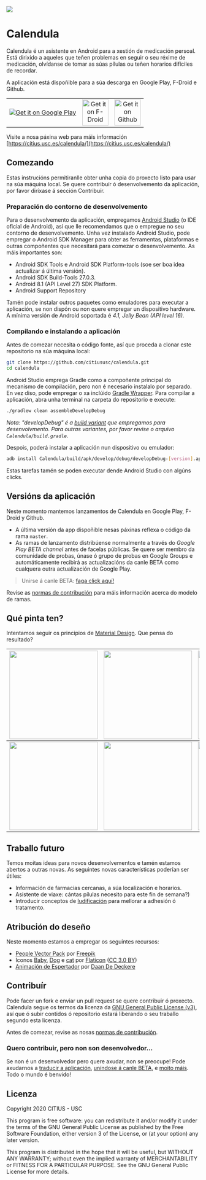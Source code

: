 ![](https://tec.citius.usc.es/calendula/github-assets/calendula_promo_google_play.png)
# Calendula

Calendula é un asistente en Android para a xestión de medicación persoal. Está dirixido a aqueles que teñen problemas en seguir o seu réxime de medicación, olvídanse de tomar as súas pílulas ou teñen horarios difíciles de recordar.

A aplicación está dispoñible para a súa descarga en Google Play, F-Droid e Github. 

<table>
    <tr>
        <td align="center"><a href="https://play.google.com/store/apps/details?id=es.usc.citius.servando.calendula"><img src="https://play.google.com/intl/en_us/badges/images/badge_new.png" alt="Get it on Google Play" ></a></td>
        <td align="center"><a href="https://f-droid.org/packages/es.usc.citius.servando.calendula/"><img src="https://gitlab.com/fdroid/artwork/raw/master/badge/get-it-on.png" alt="Get it on F-Droid" height="68"></a></td>
        <td align="center"><a href="https://github.com/citiususc/calendula/releases/latest"><img src="https://user-images.githubusercontent.com/663460/26973090-f8fdc986-4d14-11e7-995a-e7c5e79ed925.png" alt="Get it on Github" height="68"></a></td>
    </tr>
</table>

Visite a nosa páxina web para máis información [https://citius.usc.es/calendula/](https://citius.usc.es/calendula/)

## Comezando

Estas instrucións permitiranlle obter unha copia do proxecto listo para usar na súa máquina local. Se quere contribuír ó desenvolvemento da aplicación, por favor diríxase á sección Contribuír. 

### Preparación do contorno de desenvolvemento

Para o desenvolvemento da aplicación, empregamos [Android Studio](https://developer.android.com/studio/index.html) (o IDE oficial de Android), así que lle recomendamos que o empregue no seu contorno de desenvolvemento. Unha vez instalado Android Studio, pode empregar o Android SDK Manager para obter as ferramentas, plataformas e outras compoñentes que necesitará para comezar o desenvolvemento. As máis importantes son:

* Android SDK Tools e Android SDK Platform-tools (soe ser boa idea actualizar á última versión).
* Android SDK Build-Tools 27.0.3.
* Android 8.1 (API Level 27) SDK Platform.
* Android Support Repository

Tamén pode instalar outros paquetes como emuladores para executar a aplicación, se non dispón ou non quere empregar un dispositivo hardware. A mínima versión de Android soportada é *4.1, Jelly Bean (API level 16).*

### Compilando e instalando a aplicación

Antes de comezar necesita o código fonte, así que proceda a clonar este repositorio na súa máquina local:

```bash
git clone https://github.com/citiususc/calendula.git
cd calendula
```

Android Studio emprega Gradle como a compoñente principal do mecanismo de compilación, pero non é necesario instalalo por separado. En vez diso, pode empregar o xa inclúido [Gradle Wrapper](https://docs.gradle.org/current/userguide/gradle_wrapper.html). Para compilar a aplicación, abra unha terminal na carpeta do repositorio e execute:

```bash
./gradlew clean assembleDevelopDebug
```
*Nota: "developDebug" é a [build variant](https://developer.android.com/studio/build/build-variants.html) que empregamos para desenvolvmento. Para outras variantes, por favor revise o arquivo `Calendula/build.gradle`.*

Despois, poderá instalar a aplicación nun dispositivo ou emulador: 

```bash
adb install Calendula/build/apk/develop/debug/developDebug-[version].apk
```
Estas tarefas tamén se poden executar dende Android Studio con algúns clicks. 

## Versións da aplicación

Neste momento mantemos lanzamentos de Calendula en Google Play, F-Droid y Github.

 * A última versión da app dispoñible nesas páxinas reflexa o código da rama `master`.
 * As ramas de lanzamento distribúense normalmente a través do *Google Play BETA channel* antes de facelas públicas. Se quere ser membro da comunidade de probas, únase ó grupo de probas en Google Groups e automáticamente recibirá as actualizacións da canle BETA como cualquera outra actualización de Google Play. 
 
> Unirse á canle BETA: [faga click aquí!](https://play.google.com/apps/testing/es.usc.citius.servando.calendula)

Revise as [normas de contribución](CONTRIBUTING.md) para máis información acerca do modelo de ramas.

## Qué pinta ten?

Intentamos seguir os principios de [Material Design](https://material.google.com/#). Que pensa do resultado?

  | <img src="https://tec.citius.usc.es/calendula/github-assets/home.png" width="230px"/>  | <img src="https://tec.citius.usc.es/calendula/github-assets/agenda.png" width="230px"/> | <img src="https://tec.citius.usc.es/calendula/github-assets/schedules.png" width="230px"/>
  |:---:|:---:|:---:|
  | <img src="https://tec.citius.usc.es/calendula/github-assets/aviso.png" width="230px"/> | <img src="https://tec.citius.usc.es/calendula/github-assets/navdrawer.png" width="230px"/> | <img src="https://tec.citius.usc.es/calendula/github-assets/profile.png" width="230px"/>

## Traballo futuro

Temos moitas ideas para novos desenvolvementos e tamén estamos abertos a outras novas. As seguintes novas características poderían ser útiles:

* Información de farmacias cercanas, a súa localización e horarios. 
* Asistente de viaxe: cántas pílulas necesito para este fin de semana?)
* Introducir conceptos de [ludificación](https://en.wikipedia.org/wiki/Gamification) para mellorar a adhesión ó tratamento.

## Atribución do deseño

Neste momento estamos a empregar os seguintes recursos:

* [People Vector Pack](http://www.freepik.com/free-vector/people-avatars_761436.htm) por [Freepik](http://www.freepik.com)
* Iconos [Baby](http://www.flaticon.com/free-icon/baby_136272), [Dog](http://www.flaticon.com/free-icon/dog_194178) e [cat](http://www.flaticon.com/free-icon/cat_194179) por <a href="https://www.flaticon.com/" title="Flaticon">Flaticon</a> (<a href="http://creativecommons.org/licenses/by/3.0/" title="Creative Commons BY 3.0" target="_blank">CC 3.0 BY</a>)
* [Animación de Espertador](https://dribbble.com/shots/1114887-Alarm-Clock-GIF) por  [Daan De Deckere](http://daandd.be/)

## Contribuír

Pode facer un fork e enviar un pull request se quere contribuir ó proxecto. Calendula segue os termos da licenza da [GNU General Public License (v3)](LICENSE.md), así que ó subir contidos ó repositorio estará liberando o seu traballo segundo esta licenza. 

Antes de comezar, revise as nosas [normas de contribución](CONTRIBUTING.md).

### Quero contribuir, pero non son desenvolvedor...

Se non é un desenvolvedor pero quere axudar, non se preocupe! Pode axudarnos a [traducir a aplicación](CONTRIBUTING.md#help-with-app-translations), [uníndose á canle BETA](#app-versions), e [moito máis](CONTRIBUTING.md#i-would-like-to-contribute-but-im-not-a-developer). Todo o mundo é benvido!

## Licenza

Copyright 2020 CITIUS - USC

This program is free software: you can redistribute it and/or modify
it under the terms of the GNU General Public License as published by
the Free Software Foundation, either version 3 of the License, or
(at your option) any later version.

This program is distributed in the hope that it will be useful,
but WITHOUT ANY WARRANTY; without even the implied warranty of
MERCHANTABILITY or FITNESS FOR A PARTICULAR PURPOSE.  See the
GNU General Public License for more details.

